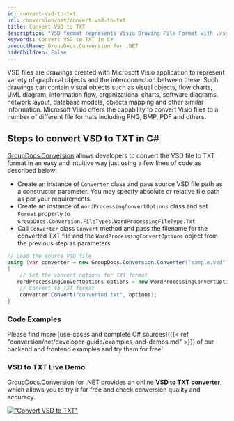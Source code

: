 ```yaml
---
id: convert-vsd-to-txt
url: conversion/net/convert-vsd-to-txt
title: Convert VSD to TXT
description: "VSD format represents Visio Drawing File Format with .vsd extension. Learn how to convert VSD to TXT file programmatically in C# language using GroupDocs.Conversion for .NET library."
keywords: Convert VSD to TXT in C#
productName: GroupDocs.Conversion for .NET
hideChildren: False
---
```


VSD files are drawings created with Microsoft Visio application to represent variety of graphical objects and the interconnection between these. Such drawings can contain visual objects such as visual objects, flow charts, UML diagram, information flow, organizational charts, software diagrams, network layout, database models, objects mapping and other similar information. Microsoft Visio offers the capability to convert Visio files to a number of different file formats including PNG, BMP, PDF and others.

## Steps to convert VSD to TXT in C#

[GroupDocs.Conversion](https://products.groupdocs.com/conversion/net) allows developers to convert the VSD file to TXT format in an easy and intuitive way just using a few lines of code as described below:

* Create an instance of `Converter` class and pass source VSD file path as a constructor parameter. You may specify absolute or relative file path as per your requirements. 
* Create an instance of `WordProcessingConvertOptions` class and set `Format` property to `GroupDocs.Conversion.FileTypes.WordProcessingFileType.Txt`
* Call `Converter` class `Convert` method and pass the filename for the converted TXT file and the `WordProcessingConvertOptions` object from the previous step as parameters.

```csharp
// Load the source VSD file
using (var converter = new GroupDocs.Conversion.Converter("sample.vsd"))
{
    // Set the convert options for TXT format
   WordProcessingConvertOptions options = new WordProcessingConvertOptions { Format = GroupDocs.Conversion.FileTypes.WordProcessingFileType.Txt };
    // Convert to TXT format
    converter.Convert("converted.txt", options);
}
```

### Code Examples

Please find more [use-cases and complete C# sources]({{< ref "conversion/net/developer-guide/examples-and-demos.md" >}}) of our backend and frontend examples and try them for free!

### VSD to TXT Live Demo

GroupDocs.Conversion for .NET provides an online [**VSD to TXT converter**](https://products.groupdocs.app/conversion/vsd-to-txt), which allows you to try it for free and check conversion quality and accuracy.

[!["Convert VSD to TXT"](conversion/net/images/convert-to-txt/convert-vsd-to-txt.png)](https://products.groupdocs.app/conversion/vsd-to-txt)